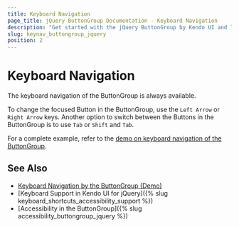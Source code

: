 ```yaml
---
title: Keyboard Navigation
page_title: jQuery ButtonGroup Documentation - Keyboard Navigation
description: "Get started with the jQuery ButtonGroup by Kendo UI and learn about the accessibility support it provides through its keyboard navigation functionality."
slug: keynav_buttongroup_jquery
position: 2
---
```


# Keyboard Navigation

The keyboard navigation of the ButtonGroup is always available.

To change the focused Button in the ButtonGroup, use the `Left Arrow` or `Right Arrow` keys. Another option to switch between the Buttons in the ButtonGroup is to use `Tab` or `Shift` and `Tab`.

For a complete example, refer to the [demo on keyboard navigation of the ButtonGroup](https://demos.telerik.com/kendo-ui/buttongroup/keyboard-navigation).

## See Also

* [Keyboard Navigation by the ButtonGroup (Demo)](https://demos.telerik.com/kendo-ui/buttongroup/keyboard-navigation)
* [Keyboard Support in Kendo UI for jQuery]({% slug keyboard_shortcuts_accessibility_support %})
* [Accessibility in the ButtonGroup]({% slug accessibility_buttongroup_jquery %})
